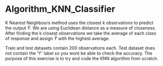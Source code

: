 # Algorithm_KNN_Classifier

K Nearest Neighbours method uses the closest k observations to predict the output $\hat Y$. We are using Euclidean distance as a measure of closeness. After finding the k closest observations we take the average of each class of response and assign $\hat Y$ with the highest average.

Train and test datasets contain 200 observations each. Test dataset does not contain the 'Y' label so you wont be able to check the accuracy. The purpose of this exercise is to try and code the KNN algorithm from scratch.
